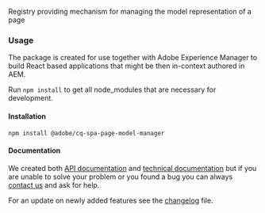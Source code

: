 Registry providing mechanism for managing the model representation of a page

### Usage

The package is created for use together with Adobe Experience Manager to build React based applications that might be then in-context authored in AEM.

Run `npm install` to get all node_modules that are necessary for development.

#### Installation
```
npm install @adobe/cq-spa-page-model-manager
```

#### Documentation

We created both [API documentation](./DOCUMENTATION.md) and [technical documentation](https://www.adobe.com/go/aem6_4_docs_spa_en) but if you are unable to solve your problem or you found a bug you can always [contact us](https://www.adobe.com/go/aem6_4_support_en) and ask for help.

For an update on newly added features see the [changelog](./CHANGELOG.md) file.
